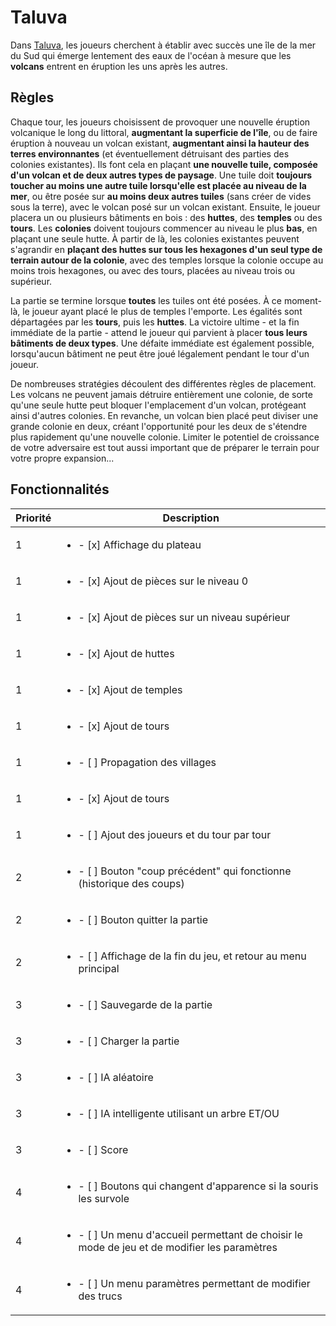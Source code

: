 # Taluva
Dans [Taluva](https://boardgamegeek.com/boardgame/24508/taluva), les joueurs cherchent à établir avec succès une île de la mer du Sud qui émerge lentement des eaux de l'océan à mesure que les **volcans** entrent en éruption les uns après les autres.


## Règles
Chaque tour, les joueurs choisissent de provoquer une nouvelle éruption volcanique le long du littoral, **augmentant la superficie de l'île**, ou de faire éruption à nouveau un volcan existant, **augmentant ainsi la hauteur des terres environnantes** (et éventuellement détruisant des parties des colonies existantes). Ils font cela en plaçant **une nouvelle tuile, composée d'un volcan et de deux autres types de paysage**. Une tuile doit **toujours toucher au moins une autre tuile lorsqu'elle est placée au niveau de la mer**, ou être posée sur **au moins deux autres tuiles** (sans créer de vides sous la terre), avec le volcan posé sur un volcan existant.
Ensuite, le joueur placera un ou plusieurs bâtiments en bois : des **huttes**, des **temples** ou des **tours**. Les **colonies** doivent toujours commencer au niveau le plus **bas**, en plaçant une seule hutte. À partir de là, les colonies existantes peuvent s'agrandir en **plaçant des huttes sur tous les hexagones d'un seul type de terrain autour de la colonie**, avec des temples lorsque la colonie occupe au moins trois hexagones, ou avec des tours, placées au niveau trois ou supérieur.

La partie se termine lorsque **toutes** les tuiles ont été posées. À ce moment-là, le joueur ayant placé le plus de temples l'emporte. Les égalités sont départagées par les **tours**, puis les **huttes**. La victoire ultime - et la fin immédiate de la partie - attend le joueur qui parvient à placer **tous leurs bâtiments de deux types**. Une défaite immédiate est également possible, lorsqu'aucun bâtiment ne peut être joué légalement pendant le tour d'un joueur.

De nombreuses stratégies découlent des différentes règles de placement. Les volcans ne peuvent jamais détruire entièrement une colonie, de sorte qu'une seule hutte peut bloquer l'emplacement d'un volcan, protégeant ainsi d'autres colonies. En revanche, un volcan bien placé peut diviser une grande colonie en deux, créant l'opportunité pour les deux de s'étendre plus rapidement qu'une nouvelle colonie. Limiter le potentiel de croissance de votre adversaire est tout aussi important que de préparer le terrain pour votre propre expansion...


## Fonctionnalités

| Priorité | Description |
| --- | --- |
| 1 | <ul><li> - [x] Affichage du plateau                                                                 </li></ul>
| 1 | <ul><li> - [x] Ajout de pièces sur le niveau 0                                                      </li></ul>
| 1 | <ul><li> - [x] Ajout de pièces sur un niveau supérieur                                              </li></ul>
| 1 | <ul><li> - [x] Ajout de huttes                                                                      </li></ul>
| 1 | <ul><li> - [x] Ajout de temples                                                                     </li></ul>
| 1 | <ul><li> - [x] Ajout de tours                                                                       </li></ul>
| 1 | <ul><li> - [ ] Propagation des villages                                                             </li></ul>
| 1 | <ul><li> - [x] Ajout de tours                                                                       </li></ul>
| 1 | <ul><li> - [ ] Ajout des joueurs et du tour par tour                                                </li></ul>
| 2 | <ul><li> - [ ] Bouton "coup précédent" qui fonctionne (historique des coups)                        </li></ul>
| 2 | <ul><li> - [ ] Bouton quitter la partie                                                             </li></ul>
| 2 | <ul><li> - [ ] Affichage de la fin du jeu, et retour au menu principal                              </li></ul>
| 3 | <ul><li> - [ ] Sauvegarde de la partie                                                              </li></ul>
| 3 | <ul><li> - [ ] Charger la partie                                                                    </li></ul>
| 3 | <ul><li> - [ ] IA aléatoire                                                                         </li></ul>
| 3 | <ul><li> - [ ] IA intelligente utilisant un arbre ET/OU                                             </li></ul>
| 3 | <ul><li> - [ ] Score                                                                                </li></ul>
| 4 | <ul><li> - [ ] Boutons qui changent d'apparence si la souris les survole                            </li></ul>
| 4 | <ul><li> - [ ] Un menu d'accueil permettant de choisir le mode de jeu et de modifier les paramètres </li></ul>
| 4 | <ul><li> - [ ] Un menu paramètres permettant de modifier des trucs                                  </li></ul>
